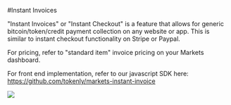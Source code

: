 #Instant Invoices

"Instant Invoices" or "Instant Checkout" is a feature that allows for generic bitcoin/token/credit payment collection on any website or app.
This is similar to instant checkout functionality on Stripe or Paypal.

For pricing, refer to "standard item" invoice pricing on your Markets dashboard.

For front end implementation, refer to our javascript SDK here: https://github.com/tokenly/markets-instant-invoice

![](http://tokenmarkets.com/newbrandingearly.jpg)

